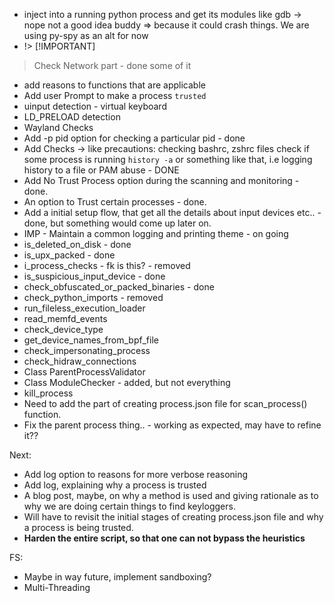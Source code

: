 - inject into a running python process and get its modules like gdb -> nope not a good idea buddy => because it could crash things. We are using py-spy as an alt for now
- !> [!IMPORTANT]
> Check Network part - done some of it
- add reasons to functions that are applicable
- Add user Prompt to make a process `trusted`
- uinput detection - virtual keyboard
- LD_PRELOAD detection
- Wayland Checks
- Add -p pid option for checking a particular pid - done
- Add Checks -> like precautions:
  checking bashrc, zshrc files
  check if some process is running `history -a` or something like that, i.e logging history to a file or PAM abuse - DONE
- Add No Trust Process option during the scanning and monitoring - done.
- An option to Trust certain processes - done.
- Add a initial setup flow, that get all the details about input devices etc.. - done, but something would come up later on.
- IMP - Maintain a common logging and printing theme - on going
- is_deleted_on_disk - done
- is_upx_packed - done
- i_process_checks - fk is this? - removed
- is_suspicious_input_device - done
- check_obfuscated_or_packed_binaries - done
- check_python_imports - removed
- run_fileless_execution_loader 
- read_memfd_events
- check_device_type
- get_device_names_from_bpf_file
- check_impersonating_process
- check_hidraw_connections
- Class ParentProcessValidator
- Class ModuleChecker - added, but not everything
- kill_process
- Need to add the part of creating process.json file for scan_process() function.
- Fix the parent process thing.. - working as expected, may have to refine it??

Next: 
- Add log option to reasons for more verbose reasoning
- Add log, explaining why a process is trusted
- A blog post, maybe, on why a method is used and giving rationale as to why we are doing certain things to find keyloggers.
- Will have to revisit the initial stages of creating process.json file and why a process is being trusted.
- **Harden the entire script, so that one can not bypass the heuristics**

FS:
- Maybe in way future, implement sandboxing?
- Multi-Threading
